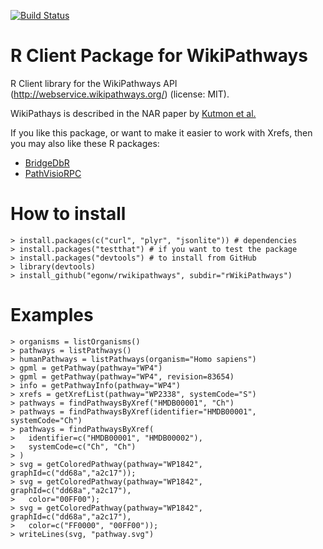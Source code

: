 [![Build Status](https://travis-ci.org/egonw/rwikipathways.svg?branch=master)](https://travis-ci.org/egonw/rwikipathways)

# R Client Package for WikiPathways

R Client library for the WikiPathways API (http://webservice.wikipathways.org/) (license: MIT).

WikiPathays is described in the NAR paper by [Kutmon et al.](http://dx.doi.org/10.1093/nar/gkv1024)

If you like this package, or want to make it easier to work with Xrefs, then
you may also like these R packages:

* [BridgeDbR](https://github.com/BiGCAT-UM/bridgedb-r)
* [PathVisioRPC](http://projects.bigcat.unimaas.nl/pathvisiorpc/)

# How to install

    > install.packages(c("curl", "plyr", "jsonlite")) # dependencies
    > install.packages("testthat") # if you want to test the package
    > install.packages("devtools") # to install from GitHub
    > library(devtools)
    > install_github("egonw/rwikipathways", subdir="rWikiPathways")

# Examples

    > organisms = listOrganisms()
    > pathways = listPathways()
    > humanPathways = listPathways(organism="Homo sapiens")
    > gpml = getPathway(pathway="WP4")
    > gpml = getPathway(pathway="WP4", revision=83654)
    > info = getPathwayInfo(pathway="WP4")
    > xrefs = getXrefList(pathway="WP2338", systemCode="S")
    > pathways = findPathwaysByXref("HMDB00001", "Ch")
    > pathways = findPathwaysByXref(identifier="HMDB00001", systemCode="Ch")
    > pathways = findPathwaysByXref(
    >   identifier=c("HMDB00001", "HMDB00002"),
    >   systemCode=c("Ch", "Ch")
    > )
    > svg = getColoredPathway(pathway="WP1842", graphId=c("dd68a","a2c17"));
    > svg = getColoredPathway(pathway="WP1842", graphId=c("dd68a","a2c17"),
    >   color="00FF00");
    > svg = getColoredPathway(pathway="WP1842", graphId=c("dd68a","a2c17"),
    >   color=c("FF0000", "00FF00"));
    > writeLines(svg, "pathway.svg")
